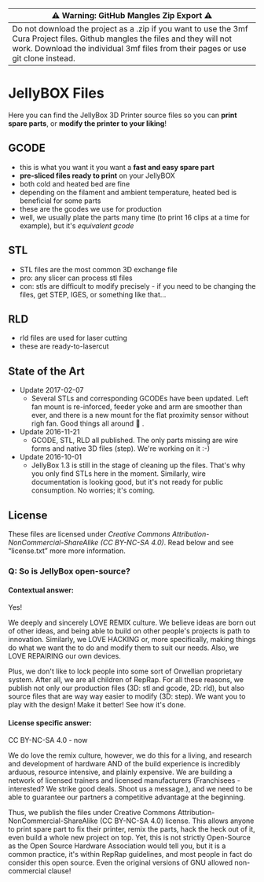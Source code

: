 | ⚠️ Warning: GitHub Mangles Zip Export ⚠️|
| --- |
|Do not download the project as a .zip if you want to use the 3mf Cura Project files. Github mangles the files and they will not work. Download the individual 3mf files from their pages or use git clone instead.|

# JellyBOX Files

Here you can find the JellyBox 3D Printer source files so you can **print spare parts**, or **modify the printer to your liking**!

## GCODE
- this is what you want it you want a **fast and easy spare part**
- **pre-sliced files ready to print** on your JellyBOX
- both cold and heated bed are fine
- depending on the filament and ambient temperature, heated bed is beneficial for some parts
- these are the gcodes we use for production
- well, we usually plate the parts many time (to print 16 clips at a time for example), but it's _equivalent gcode_

## STL
- STL files are the most common 3D exchange file
- pro: any slicer can process stl files
- con: stls are difficult to modify precisely - if you need to be changing the files, get STEP, IGES, or something like that...

## RLD
- rld files are used for laser cutting
- these are ready-to-lasercut

## State of the Art
- Update 2017-02-07
  - Several STLs and corresponding GCODEs have been updated. Left fan mount is re-inforced, feeder yoke and arm are smoother than ever, and there is a new mount for the flat proximity sensor without righ fan. Good things all around :cake: .
- Update 2016-11-21
  - GCODE, STL, RLD all published. The only parts missing are wire forms and native 3D files (step). We're working on it :-)
- Update 2016-10-01
  - JellyBox 1.3 is still in the stage of cleaning up the files. That's why you only find STLs here in the moment. Similarly, wire documentation is looking good, but it's not ready for public consumption. No worries; it's coming.


## License

  These files are licensed under *Creative Commons Attribution-NonCommercial-ShareAlike (CC BY-NC-SA 4.0)*. Read below and see “license.txt” more more information.

### Q: So is JellyBox open-source?
#### Contextual answer:
Yes!

We deeply and sincerely LOVE REMIX culture. We believe ideas are born out of other ideas, and being able to build on other people's projects is path to innovation. Similarly, we LOVE HACKING or, more specifically, making things do what we want the to do and modify them to suit our needs. Also, we LOVE REPAIRING our own devices.

Plus, we don't like to lock people into some sort of Orwellian proprietary system. After all, we are all children of RepRap. For all these reasons, we publish not only our production files (3D: stl and gcode, 2D: rld), but also source files that are way way easier to modify (3D: step).  We want you to play with the design! Make it better! See how it's done.


#### License specific answer:
CC BY-NC-SA 4.0 - now

We do love the remix culture, however, we do this for a living, and research and development of hardware AND of the build experience is incredibly arduous, resource intensive, and plainly expensive. We are building a network of licensed trainers and licensed manufacturers (Franchisees - interested? We strike good deals. Shoot us a message.), and we need to be able to guarantee our partners a competitive advantage at the beginning.

Thus, we publish the files under Creative Commons Attribution-NonCommercial-ShareAlike (CC BY-NC-SA 4.0) license. This allows anyone to print spare part to fix their printer, remix the parts, hack the heck out of it, even build a whole new project on top. Yet, this is not strictly Open-Source as the Open Source Hardware Association would tell you, but it is a common practice, it's within RepRap guidelines, and most people in fact do consider this open source. Even the original versions of GNU allowed non-commercial clause!
